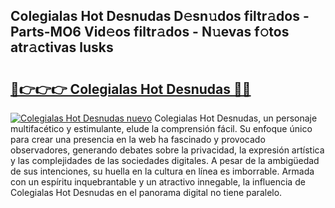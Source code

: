 ## Colegialas Hot Desnudas D𝚎sn𝚞dos filtr𝚊dos - Parts-MO6 Vid𝚎os filtr𝚊dos - N𝚞evas f𝚘tos atr𝚊ctivas lusks

# <h2><a href="http://mbbqe5j.tromn.icu/?c=Colegialas+Hot+Desnudas">🔗👉👉👉 Colegialas Hot Desnudas 🔗🔗</a></h2>

[![Colegialas Hot Desnudas nuevo](https://i.imgur.com/pEAQMta.gif)](http://mbbqe5j.tromn.icu/?c=Colegialas+Hot+Desnudas)
Colegialas Hot Desnudas, un personaje multifacético y estimulante, elude la comprensión fácil. Su enfoque único para crear una presencia en la web ha fascinado y provocado observadores, generando debates sobre la privacidad, la expresión artística y las complejidades de las sociedades digitales. A pesar de la ambigüedad de sus intenciones, su huella en la cultura en línea es imborrable. Armada con un espíritu inquebrantable y un atractivo innegable, la influencia de Colegialas Hot Desnudas en el panorama digital no tiene paralelo.
